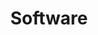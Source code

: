 ---
permalink: /software/
title: "Software"
header:
  overlay_image: assets/images/wbd.jpg
  overlay_filter: 0.5 # same as adding an opacity of 0.5 to a black background
---